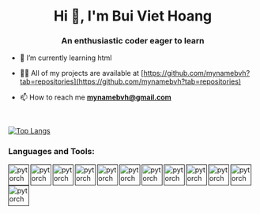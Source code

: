 <h1 align="center">Hi 👋, I'm Bui Viet Hoang</h1>
<h3 align="center">An enthusiastic coder eager to learn</h3>

- 🌱 I’m currently learning html

- 👨‍💻 All of my projects are available at [https://github.com/mynamebvh?tab=repositories](https://github.com/mynamebvh?tab=repositories)

- 📫 How to reach me **mynamebvh@gmail.com**

<br/>

[![Top Langs](https://github-readme-stats.vercel.app/api/top-langs/?username=mynamebvh&layout=compact)]() 

<h3 align="left">Languages and Tools:</h3>

<a href="" target="_blank"> <img align="left" src="https://raw.githubusercontent.com/rahul-jha98/README_icons/main/language_and_tools/square/html/html.svg" alt="pytorch" height="42px"/> </a> 
<a href="" target="_blank"> <img align="left" src="https://raw.githubusercontent.com/rahul-jha98/README_icons/4d06112f039d3d302017842f696129642a58f6a5/language_and_tools/square/css/css.svg" alt="pytorch" height="42px"/> </a> 
<a href="" target="_blank"> <img align="left" src="https://raw.githubusercontent.com/rahul-jha98/README_icons/4d06112f039d3d302017842f696129642a58f6a5/language_and_tools/square/javascript/javascript.svg" alt="pytorch" height="42px"/> </a> 
<a href="" target="_blank"> <img align="left" src="https://raw.githubusercontent.com/rahul-jha98/README_icons/4d06112f039d3d302017842f696129642a58f6a5/language_and_tools/square/java/java.svg" alt="pytorch" height="42px"/> </a> 

<a href="" target="_blank"> <img align="left" src="https://raw.githubusercontent.com/rahul-jha98/README_icons/4d06112f039d3d302017842f696129642a58f6a5/language_and_tools/square/go/go.svg" alt="pytorch" height="42px"/> </a> 
<a href="" target="_blank"> <img align="left" src="" alt="pytorch" height="42px"/> </a> 
<a href="" target="_blank"> <img align="left" src="" alt="pytorch" height="42px"/> </a> 
<a href="" target="_blank"> <img align="left" src="" alt="pytorch" height="42px"/> </a> 
<a href="" target="_blank"> <img align="left" src="" alt="pytorch" height="42px"/> </a> 
<a href="" target="_blank"> <img align="left" src="" alt="pytorch" height="42px"/> </a> 
<a href="" target="_blank"> <img align="left" src="" alt="pytorch" height="42px"/> </a> 
<a href="" target="_blank"> <img align="left" src="" alt="pytorch" height="42px"/> </a> 
